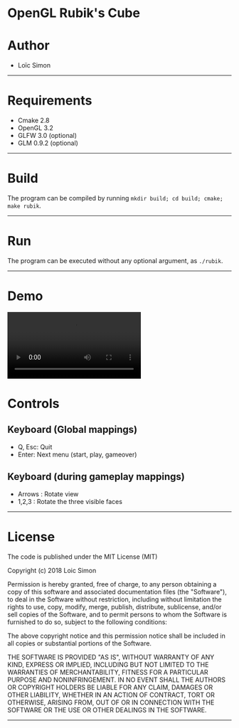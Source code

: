 OpenGL Rubik's Cube
===================

# Author
* Loïc Simon

- - - - - - - - - - - - - - - - - - - - - - - - - - - - - - - - - - - - - - - -

# Requirements

* Cmake 2.8
* OpenGL 3.2
* GLFW 3.0 (optional)
* GLM 0.9.2 (optional)

- - - - - - - - - - - - - - - - - - - - - - - - - - - - - - - - - - - - - - - -

# Build

The program can be compiled by running `mkdir build; cd build; cmake; make rubik`.

- - - - - - - - - - - - - - - - - - - - - - - - - - - - - - - - - - - - - - - -

# Run

The program can be executed without any optional argument, as `./rubik`.

- - - - - - - - - - - - - - - - - - - - - - - - - - - - - - - - - - - - - - - -

# Demo

![Demo](./rubik.mp4 "Demo of the rubik game")


# Controls

## Keyboard (Global mappings)
* Q, Esc: Quit
* Enter: Next menu (start, play, gameover)

## Keyboard (during gameplay mappings)
* Arrows : Rotate view
* 1,2,3 : Rotate the three visible faces


- - - - - - - - - - - - - - - - - - - - - - - - - - - - - - - - - - - - - - - -

# License
The code is published under the MIT License (MIT)

Copyright (c) 2018 Loic Simon

Permission is hereby granted, free of charge, to any person obtaining a copy
of this software and associated documentation files (the "Software"), to deal
in the Software without restriction, including without limitation the rights
to use, copy, modify, merge, publish, distribute, sublicense, and/or sell
copies of the Software, and to permit persons to whom the Software is
furnished to do so, subject to the following conditions:

The above copyright notice and this permission notice shall be included in all
copies or substantial portions of the Software.

THE SOFTWARE IS PROVIDED "AS IS", WITHOUT WARRANTY OF ANY KIND, EXPRESS OR
IMPLIED, INCLUDING BUT NOT LIMITED TO THE WARRANTIES OF MERCHANTABILITY,
FITNESS FOR A PARTICULAR PURPOSE AND NONINFRINGEMENT. IN NO EVENT SHALL THE
AUTHORS OR COPYRIGHT HOLDERS BE LIABLE FOR ANY CLAIM, DAMAGES OR OTHER
LIABILITY, WHETHER IN AN ACTION OF CONTRACT, TORT OR OTHERWISE, ARISING FROM,
OUT OF OR IN CONNECTION WITH THE SOFTWARE OR THE USE OR OTHER DEALINGS IN THE
SOFTWARE.
- - - - - - - - - - - - - - - - - - - - - - - - - - - - - - - - - - - - - - - -

